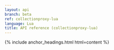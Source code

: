 ```yaml
---
layout: api
branch: beta
ref: collectionproxy-lua
language: Lua
title: API reference (collectionproxy-lua)
---
```

{% include anchor_headings.html html=content %}